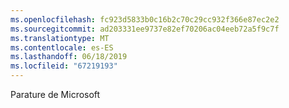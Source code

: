 ```yaml
---
ms.openlocfilehash: fc923d5833b0c16b2c70c29cc932f366e87ec2e2
ms.sourcegitcommit: ad203331ee9737e82ef70206ac04eeb72a5f9c7f
ms.translationtype: MT
ms.contentlocale: es-ES
ms.lasthandoff: 06/18/2019
ms.locfileid: "67219193"
---
```

Parature de Microsoft